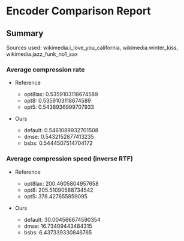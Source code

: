 
# Encoder Comparison Report

## Summary

Sources used: wikimedia.i_love_you_california, wikimedia.winter_kiss, wikimedia.jazz_funk_no1_sax

### Average compression rate

  - Reference
    - opt8lax: 0.5359103118674589
    - opt8: 0.5359103118674589
    - opt5: 0.5438936999707933

  - Ours
    - default: 0.5461089932701508
    - dmse: 0.5432152877413235
    - bsbs: 0.5444507514704172


### Average compression speed (inverse RTF)
  - Reference
    - opt8lax: 200.4605804957658
    - opt8: 205.51090588734542
    - opt5: 378.427655859095

  - Ours
    - default: 30.004566674590354
    - dmse: 16.73409443484315
    - bsbs: 6.437339330846765


